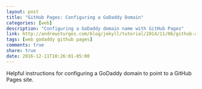 ```yaml
---
layout: post
title: "GitHub Pages: Configuring a GoDaddy Domain"
categories: [web]
description: "Configuring a GoDaddy domain name with GitHub Pages"
link: http://andrewsturges.com/blog/jekyll/tutorial/2014/11/06/github-and-godaddy.html
tags: [web godaddy github pages]
comments: true
share: true
date: 2016-12-11T10:26:01-05:00
---
```


Helpful instructions for configuring a GoDaddy domain to point to a GitHub Pages site.
